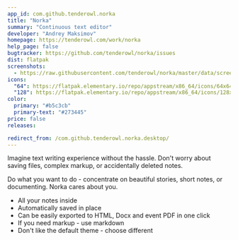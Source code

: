 ```yaml
---
app_id: com.github.tenderowl.norka
title: "Norka"
summary: "Continuous text editor"
developer: "Andrey Maksimov"
homepage: https://tenderowl.com/work/norka
help_page: false
bugtracker: https://github.com/tenderowl/norka/issues
dist: flatpak
screenshots:
  - https://raw.githubusercontent.com/tenderowl/norka/master/data/screenshots/app_screenshot_1.png
icons:
  "64": https://flatpak.elementary.io/repo/appstream/x86_64/icons/64x64/com.github.tenderowl.norka.png
  "128": https://flatpak.elementary.io/repo/appstream/x86_64/icons/128x128/com.github.tenderowl.norka.png
color:
  primary: "#b5c3cb"
  primary-text: "#273445"
price: false
releases:

redirect_from: /com.github.tenderowl.norka.desktop/
---
```


<p>Imagine text writing experience without the hassle. Don't worry about saving files, complex markup, or accidentally deleted notes.</p>
<p>Do what you want to do - concentrate on beautiful stories, short notes, or documenting. Norka cares about you.</p>
<ul>
<li>All your notes inside</li>
<li>Automatically saved in place</li>
<li>Can be easily exported to HTML, Docx and event PDF in one click</li>
<li>If you need markup - use markdown</li>
<li>Don't like the default theme - choose different</li>
</ul>